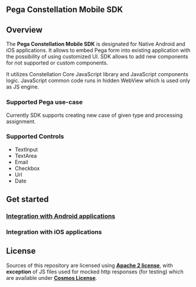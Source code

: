 ## Pega Constellation Mobile SDK

## Overview

The **Pega Constellation Mobile SDK** is designated for Native Android and iOS applications.
It allows to embed Pega form into existing application with the possibility of using customized UI.
SDK allows to add new components for not supported or custom components.

It utilizes Constellation Core JavaScript library and JavaScript components logic.
JavaScript common code runs in hidden WebView which is used only as JS engine.

### Supported Pega use-case

Currently SDK supports creating new case of given type and processing assignment.

### Supported Controls

- TextInput
- TextArea
- Email
- Checkbox
- Url
- Date

## Get started ##

### [Integration with Android applications](https://git.pega.io/projects/MX/repos/constellation-mobile-sdk/browse/android/README.md) ###

### Integration with iOS applications ###

## License

Sources of this repository are licensed using [**Apache 2 license**](./LICENSE), with **exception** of JS files used for mocked http responses (for testing) which are available under [**Cosmos License**](./shared/responses/cdn/LICENSE).